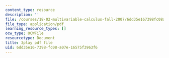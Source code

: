 ```yaml
---
content_type: resource
description: ''
file: /courses/18-02-multivariable-calculus-fall-2007/6dd35e167398fc08a07e16575f3963f6_UYe98CcxPbs.pdf
file_type: application/pdf
learning_resource_types: []
ocw_type: OCWFile
resourcetype: Document
title: 3play pdf file
uid: 6dd35e16-7398-fc08-a07e-16575f3963f6
---
```

